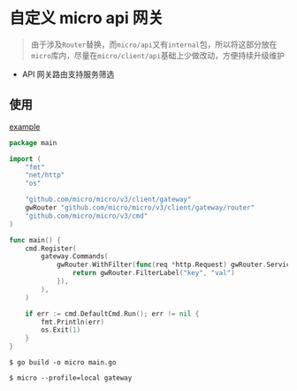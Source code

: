 # 自定义 micro api 网关

> 由于涉及`Router`替换，而`micro/api`又有`internal`包，所以将这部分放在`micro`库内，尽量在`micro/client/api`基础上少做改动，方便持续升级维护

- API 网关路由支持服务筛选

## 使用

[example](/client/gateway/example/main.go)
```go
package main

import (
	"fmt"
	"net/http"
	"os"

	"github.com/micro/micro/v3/client/gateway"
	gwRouter "github.com/micro/micro/v3/client/gateway/router"
	"github.com/micro/micro/v3/cmd"
)

func main() {
	cmd.Register(
		gateway.Commands(
			gwRouter.WithFilter(func(req *http.Request) gwRouter.ServiceFilter {
				return gwRouter.FilterLabel("key", "val")
			}),
		),
	)

	if err := cmd.DefaultCmd.Run(); err != nil {
		fmt.Println(err)
		os.Exit(1)
	}
}
```

```shell script
$ go build -o micro main.go

$ micro --profile=local gateway
```
